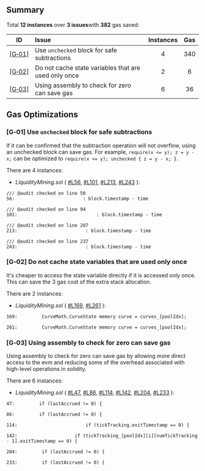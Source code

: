 ## Summary

Total **12 instances** over **3 issues**with **382** gas saved:

|ID|Issue|Instances|Gas|
|:--:|:---|:--:|:--:|
| [[G&#x2011;01]](#g01-use-unchecked-block-for-safe-subtractions) | Use `unchecked` block for safe subtractions | 4 | 340 |
| [[G&#x2011;02]](#g02-do-not-cache-state-variables-that-are-used-only-once) | Do not cache state variables that are used only once | 2 | 6 |
| [[G&#x2011;03]](#g03-using-assembly-to-check-for-zero-can-save-gas) | Using assembly to check for zero can save gas | 6 | 36 |

## Gas Optimizations

### [G&#x2011;01] Use `unchecked` block for safe subtractions


If it can be confirmed that the subtraction operation will not overflow, using an unchecked block can save gas.
For example, `require(x <= y); z = y - x;` can be optimized to `require(x <= y); unchecked { z = y - x; }`.

There are 4 instances:

- *LiquidityMining.sol* ( [#L56](https://github.com/code-423n4/2023-10-canto/tree/40edbe0c9558b478c84336aaad9b9626e5d99f34/canto_ambient/contracts/mixins/LiquidityMining.sol#L56), [#L101](https://github.com/code-423n4/2023-10-canto/tree/40edbe0c9558b478c84336aaad9b9626e5d99f34/canto_ambient/contracts/mixins/LiquidityMining.sol#L101), [#L213](https://github.com/code-423n4/2023-10-canto/tree/40edbe0c9558b478c84336aaad9b9626e5d99f34/canto_ambient/contracts/mixins/LiquidityMining.sol#L213), [#L243](https://github.com/code-423n4/2023-10-canto/tree/40edbe0c9558b478c84336aaad9b9626e5d99f34/canto_ambient/contracts/mixins/LiquidityMining.sol#L243) ):

```solidity
/// @audit checked on line 50
56:                         : block.timestamp - time

/// @audit checked on line 94
101:                             : block.timestamp - time

/// @audit checked on line 207
213:                         : block.timestamp - time

/// @audit checked on line 237
243:                         : block.timestamp - time
```

### [G&#x2011;02] Do not cache state variables that are used only once


It's cheaper to access the state variable directly if it is accessed only once. This can save the 3 gas cost of the extra stack allocation.

There are 2 instances:

- *LiquidityMining.sol* ( [#L169](https://github.com/code-423n4/2023-10-canto/tree/40edbe0c9558b478c84336aaad9b9626e5d99f34/canto_ambient/contracts/mixins/LiquidityMining.sol#L169), [#L261](https://github.com/code-423n4/2023-10-canto/tree/40edbe0c9558b478c84336aaad9b9626e5d99f34/canto_ambient/contracts/mixins/LiquidityMining.sol#L261) ):

```solidity
169:         CurveMath.CurveState memory curve = curves_[poolIdx];

261:         CurveMath.CurveState memory curve = curves_[poolIdx];
```

### [G&#x2011;03] Using assembly to check for zero can save gas


Using assembly to check for zero can save gas by allowing more direct access to the evm and reducing some of the overhead associated with high-level operations in solidity.

There are 6 instances:

- *LiquidityMining.sol* ( [#L47](https://github.com/code-423n4/2023-10-canto/tree/40edbe0c9558b478c84336aaad9b9626e5d99f34/canto_ambient/contracts/mixins/LiquidityMining.sol#L47), [#L86](https://github.com/code-423n4/2023-10-canto/tree/40edbe0c9558b478c84336aaad9b9626e5d99f34/canto_ambient/contracts/mixins/LiquidityMining.sol#L86), [#L114](https://github.com/code-423n4/2023-10-canto/tree/40edbe0c9558b478c84336aaad9b9626e5d99f34/canto_ambient/contracts/mixins/LiquidityMining.sol#L114), [#L142](https://github.com/code-423n4/2023-10-canto/tree/40edbe0c9558b478c84336aaad9b9626e5d99f34/canto_ambient/contracts/mixins/LiquidityMining.sol#L142), [#L204](https://github.com/code-423n4/2023-10-canto/tree/40edbe0c9558b478c84336aaad9b9626e5d99f34/canto_ambient/contracts/mixins/LiquidityMining.sol#L204), [#L233](https://github.com/code-423n4/2023-10-canto/tree/40edbe0c9558b478c84336aaad9b9626e5d99f34/canto_ambient/contracts/mixins/LiquidityMining.sol#L233) ):

```solidity
47:         if (lastAccrued != 0) {

86:         if (lastAccrued != 0) {

114:                         if (tickTracking.exitTimestamp == 0) {

142:                     if (tickTracking_[poolIdx][i][numTickTracking - 1].exitTimestamp == 0) {

204:         if (lastAccrued != 0) {

233:         if (lastAccrued != 0) {
```
